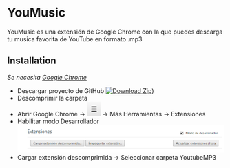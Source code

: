 YouMusic
========
YouMusic es una extensión de Google Chrome con la que puedes descarga tu musica favorita de YouTube en formato .mp3

Installation
------------
_Se necesita [Google Chrome](https://www.google.es/chrome/browser/desktop/)_
* Descargar proyecto de GitHub
	[![Download Zip](https://gyazo.com/f6064521f49a65aea5f6b04e49a0a883)](https://gyazo.com/f6064521f49a65aea5f6b04e49a0a883))
* Descomprimir la carpeta
* Abrir Google Chrome -> [![Picture](https://raw.githubusercontent.com/abosch19/YoutubeMP3/master/project/config.png)]()
-> Más Herramientas -> Extensiones
* Habilitar modo Desarrollador
	[![Picture](https://raw.githubusercontent.com/abosch19/YoutubeMP3/master/project/extension.png)]()
* Cargar extensión descomprimida -> Seleccionar carpeta YoutubeMP3

